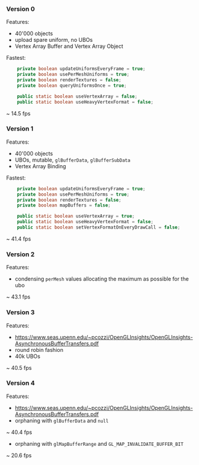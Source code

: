 ### Version 0

Features:

- 40'000 objects
- upload spare uniform, no UBOs
- Vertex Array Buffer and Vertex Array Object

Fastest:
```java
    private boolean updateUniformsEveryFrame = true;
    private boolean usePerMeshUniforms = true;
    private boolean renderTextures = false;
    private boolean queryUniformsOnce = true;

    public static boolean useVertexArray = false;
    public static boolean useHeavyVertexFormat = false;
```

~ 14.5 fps

### Version 1

Features:

- 40'000 objects
- UBOs, mutable, `glBufferData`, `glBufferSubData`
- Vertex Array Binding

Fastest:
```java
    private boolean updateUniformsEveryFrame = true;
    private boolean usePerMeshUniforms = true;
    private boolean renderTextures = false;
    private boolean mapBuffers = false;

    public static boolean useVertexArray = true;
    public static boolean useHeavyVertexFormat = false;
    public static boolean setVertexFormatOnEveryDrawCall = false;
```

~ 41.4 fps

### Version 2

Features:

- condensing `perMesh` values allocating the maximum as possible for the ubo

~ 43.1 fps

### Version 3

Features:

- https://www.seas.upenn.edu/~pcozzi/OpenGLInsights/OpenGLInsights-AsynchronousBufferTransfers.pdf
- round robin fashion
- 40k UBOs

~ 40.5 fps

### Version 4

Features:

- https://www.seas.upenn.edu/~pcozzi/OpenGLInsights/OpenGLInsights-AsynchronousBufferTransfers.pdf
- orphaning with `glBufferData` and `null`

~ 40.4 fps

- orphaning with `glMapBufferRange` and `GL_MAP_INVALIDATE_BUFFER_BIT`

~ 20.6 fps

